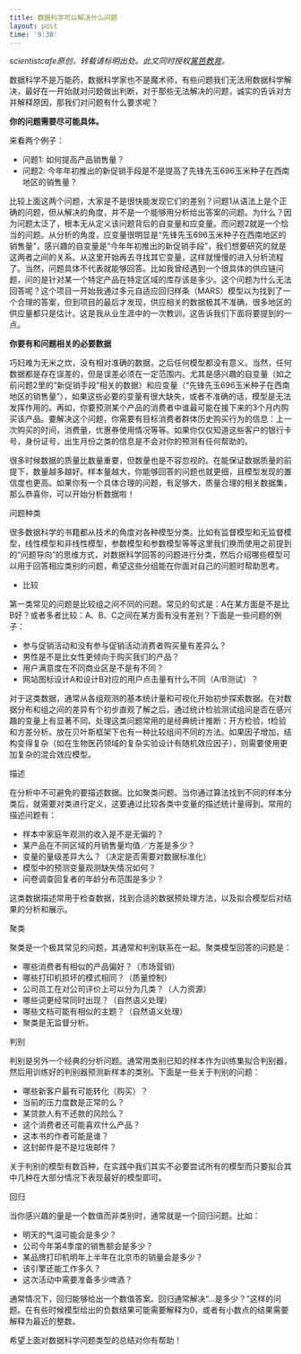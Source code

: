 ```yaml
---
title: 数据科学可以解决什么问题
layout: post
time: '9:38'
---
```


_scientistcafe原创，转载请标明出处。此文同时授权[篱笆教育](https://www.libaedu.com)。_

数据科学不是万能药，数据科学家也不是魔术师，有些问题我们无法用数据科学解决，最好在一开始就对问题做出判断，对于那些无法解决的问题，诚实的告诉对方并解释原因，那我们对问题有什么要求呢？

**你的问题需要尽可能具体。**

来看两个例子：

- 问题1: 如何提高产品销售量？
- 问题2: 今年年初推出的新促销手段是不是提高了先锋先玉696玉米种子在西南地区的销售量？

比较上面这两个问题，大家是不是很快能发现它们的差别？问题1从语法上是个正确的问题，但从解决的角度，并不是一个能够用分析给出答案的问题。为什么？因为问题太泛了，根本无从定义该问题背后的自变量和应变量。而问题2就是一个恰当的问题。从分析的角度，应变量很明显是“先锋先玉696玉米种子在西南地区的销售量”，感兴趣的自变量是“今年年初推出的新促销手段”，我们想要研究的就是这两者之间的关系。从这里开始再去寻找其它变量，这样就慢慢的进入分析流程了。当然，问题具体不代表就能够回答。比如我曾经遇到一个很具体的供应链问题，问的是针对某一个特定产品在特定区域的库存该是多少。这个问题为什么无法回答呢？这个项目一开始我通过多元自适应回归样条（MARS）模型以为找到了一个合理的答案，但到项目的最后才发现，供应相关的数据极其不准确，很多地区的供应量都只是估计。这是我从业生涯中的一次教训，这告诉我们下面将要提到的一点。

**你要有和问题相关的必要数据**

巧妇难为无米之炊，没有相对准确的数据，之后任何模型都没有意义。当然，任何数据都是存在误差的，但是误差必须在一定范围内。尤其是感兴趣的自变量（如之前问题2里的“新促销手段”相关的数据）和应变量（“先锋先玉696玉米种子在西南地区的销售量”），如果这些必要的变量有很大缺失，或者不准确的话，模型是无法发挥作用的。再如，你要预测某个产品的消费者中谁最可能在接下来的3个月内购买该产品。要解决这个问题，你需要有目标消费者群体历史购买行为的信息：上一次购买的时间，消费量，优惠券使用情况等等。如果你仅仅知道这些客户的银行卡号，身份证号，出生月份之类的信息是不会对你的预测有任何帮助的。

很多时候数据的质量比数量重要，但数量也是不容忽视的。在能保证数据质量的前提下，数量越多越好。样本量越大，你能够回答的问题也就更细，且模型发现的置信度也更高。如果你有一个具体合理的问题，有足够大，质量合理的相关数据集，那么恭喜你，可以开始分析数据啦！

问题种类

很多数据科学的书籍都从技术的角度对各种模型分类。比如有监督模型和无监督模型，线性模型和非线性模型，参数模型和参数模型等等这里我们换而使用之前提到的“问题导向”的思维方式，对数据科学回答的问题进行分类，然后介绍哪些模型可以用于回答相应类别的问题，希望这些分组能在你面对自己的问题时帮助思考。

- 比较

第一类常见的问题是比较组之间不同的问题。常见的句式是：A在某方面是不是比B好？或者多者比较：A、B、C之间在某方面有没有差别？下面是一些问题的例子：

- 参与促销活动和没有参与促销活动消费者购买量有差异么？
- 男性是不是比女性更倾向于购买我们的产品？
- 用户满意度在不同商业区是不是有不同？
- 网站图标设计A和设计B对应的用户点击量有什么不同（A/B测试）？

对于这类数据，通常从各组观测的基本统计量和可视化开始初步探索数据。在对数据分布和组之间的差异有个初步直观了解之后，通过统计检验测试组间是否在感兴趣的变量上有显著不同。处理这类问题常用的是经典统计推断：开方检验，t检验和方差分析。放在贝叶斯框架下也有一种比较组间不同的方法。如果因子增加，结构变得复杂（如在生物医药领域的复杂实验设计有随机效应因子），则需要使用更加复杂的混合效应模型。

描述

在分析中不可避免的要描述数据。比如聚类问题。当你通过算法找到不同的样本分类后，就需要对类进行定义，这要通过比较各类中变量的描述统计量得到。常用的描述问题有：

- 样本中家庭年观测的收入是不是无偏的？
- 某产品在不同区域的月销售量均值／方差是多少？
- 变量的量级差异大么？（决定是否需要对数据标准化）
- 模型中的预测变量观测缺失情况如何？
- 问卷调查回复者的年龄分布范围是多少？

这类数据描述常用于检查数据，找到合适的数据预处理方法，以及拟合模型后对结果的分析和展示。

聚类

聚类是一个极其常见的问题，其通常和判别联系在一起。聚类模型回答的问题是：

- 哪些消费者有相似的产品偏好？（市场营销）
- 哪些打印机损坏的模式相同？（质量控制）
- 公司员工在对公司评价上可以分为几类？（人力资源）
- 哪些词更经常同时出现？（自然语义处理）
- 哪些文档可能有相似的主题？（自然语义处理）
- 聚类是无监督分析。

判别

判别是另外一个经典的分析问题。通常用类别已知的样本作为训练集拟合判别器，然后用训练好的判别器预测新样本的类别。下面是一些关于判别的问题：

- 哪些新客户最有可能转化（购买）？
- 当前的压力度数是正常的么？
- 某贷款人有不还款的风险么？
- 这个消费者还可能喜欢什么产品？
- 这本书的作者可能是谁？
- 这封邮件是不是垃圾邮件？

关于判别的模型有数百种，在实践中我们其实不必要尝试所有的模型而只要拟合其中几种在大部分情况下表现最好的模型即可。

回归

当你感兴趣的量是一个数值而非类别时，通常就是一个回归问题。比如：

- 明天的气温可能会是多少？
- 公司今年第4季度的销售额会是多少？
- 某品牌打印机明年上半年在北京市的销量会是多少？
- 该引擎还能工作多久？
- 这次活动中需要准备多少啤酒？

通常情况下，回归能够给出一个数值答案。回归通常解决“...是多少？”这样的问题。在有些时候模型给出的负数结果可能需要解释为0，或者有小数点的结果需要解释为最近的整数。

希望上面对数据科学问题类型的总结对你有帮助！